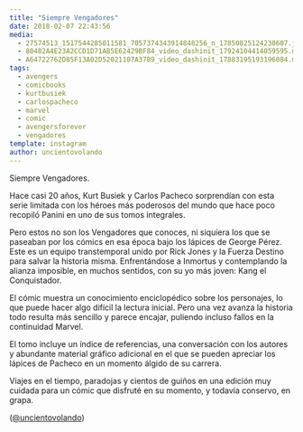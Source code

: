 ```yaml
---
title: "Siempre Vengadores"
date: 2018-02-07 22:43:56
media: 
  - 27574513_1517544285011581_7057374343914848256_n_17850825124230607.jpg
  - 80482A4E23A2CCD1D71AB5E62429BF84_video_dashinit_17924104414059595.mp4
  - A64722762D85F13A02D52021107A37B9_video_dashinit_17883195193196084.mp4
tags: 
  - avengers
  - comicbooks
  - kurtbusiek
  - carlospacheco
  - marvel
  - comic
  - avengersforever
  - vengadores
template: instagram
author: uncientovolando
---
```


Siempre Vengadores.

Hace casi 20 años, Kurt Busiek y Carlos Pacheco sorprendían con esta serie limitada con los héroes más poderosos del mundo que hace poco recopiló Panini en uno de sus tomos integrales.

Pero estos no son los Vengadores que conoces, ni siquiera los que se paseaban por los cómics en esa época bajo los lápices de George Pérez. Este es un equipo transtemporal unido por Rick Jones y la Fuerza Destino para salvar la historia misma. Enfrentándose a Inmortus y contemplando la alianza imposible, en muchos sentidos, con su yo más joven: Kang el Conquistador.

El cómic muestra un conocimiento enciclopédico sobre los personajes, lo que puede hacer algo difícil la lectura inicial. Pero una vez avanza la historia todo resulta más sencillo y parece encajar, puliendo incluso fallos en la continuidad Marvel.

El tomo incluye un índice de referencias, una conversación con los autores y abundante material gráfico adicional en el que se pueden apreciar los lápices de Pacheco en un momento álgido de su carrera.

Viajes en el tiempo, paradojas y cientos de guiños en una edición muy cuidada para un cómic que disfruté en su momento, y todavía conservo, en grapa.

([@uncientovolando](https://instagram.com/uncientovolando))
